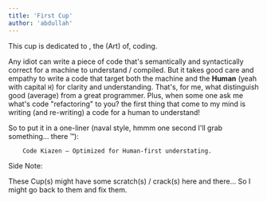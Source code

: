 ```yaml
---
title: 'First Cup'
author: 'abdullah'
---
```


This cup is dedicated to , the (Art) of, coding.

Any idiot can write a piece of code that's semantically and syntactically correct for a machine to understand / compiled. But it takes good care and empathy to write a code that target both the machine and the **Human** (yeah with capital `H`) for clarity and understanding. That's, for me, what distinguish good (average) from a great programmer. Plus, when some one ask me what's code "refactoring" to you? the first thing that come to my mind is writing (and re-writing) a code for a human to understand!

So to put it in a one-liner (naval style, hmmm one second I'll grab something... there ™️): 

		Code Kiazen — Optimized for Human-first understating.


		
Side Note:

These Cup(s) might have some scratch(s) / crack(s) here and there... So I might go back to them and fix them. 




